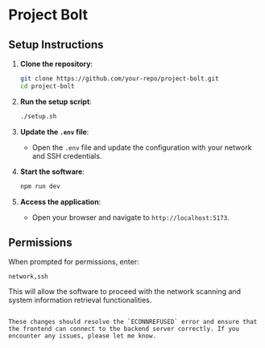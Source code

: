 # Project Bolt

## Setup Instructions

1. **Clone the repository**:
   ```sh
   git clone https://github.com/your-repo/project-bolt.git
   cd project-bolt
   ```

2. **Run the setup script**:
   ```sh
   ./setup.sh
   ```

3. **Update the `.env` file**:
   - Open the `.env` file and update the configuration with your network and SSH credentials.

4. **Start the software**:
   ```sh
   npm run dev
   ```

5. **Access the application**:
   - Open your browser and navigate to `http://localhost:5173`.

## Permissions

When prompted for permissions, enter:
```
network,ssh
```

This will allow the software to proceed with the network scanning and system information retrieval functionalities.
````

These changes should resolve the `ECONNREFUSED` error and ensure that the frontend can connect to the backend server correctly. If you encounter any issues, please let me know.
